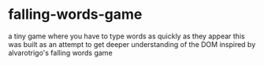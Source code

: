 # falling-words-game
a tiny game where you have to type words as quickly as they appear
this was built as an attempt to get deeper understanding of the DOM
inspired by alvarotrigo's falling words game
